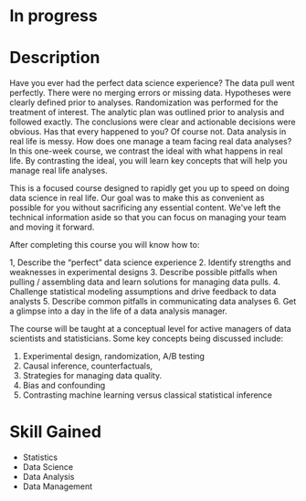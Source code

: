 # In progress

# Description

Have you ever had the perfect data science experience? The data pull went perfectly. There were no merging errors or missing data. Hypotheses were clearly defined prior to analyses. Randomization was performed for the treatment of interest. The analytic plan was outlined prior to analysis and followed exactly. The conclusions were clear and actionable decisions were obvious. Has that every happened to you? Of course not. Data analysis in real life is messy. How does one manage a team facing real data analyses? In this one-week course, we contrast the ideal with what happens in real life. By contrasting the ideal, you will learn key concepts that will help you manage real life analyses. 

This is a focused course designed to rapidly get you up to speed on doing data science in real life. Our goal was to make this as convenient as possible for you without sacrificing any essential content. We've left the technical information aside so that you can focus on managing your team and moving it forward.

After completing this course you will know how to:

1, Describe the “perfect” data science experience
2. Identify strengths and weaknesses in experimental designs
3. Describe possible pitfalls when pulling / assembling data and learn solutions for managing data pulls.
4. Challenge statistical modeling assumptions and drive feedback to data analysts
5. Describe common pitfalls in communicating data analyses
6. Get a glimpse into a day in the life of a data analysis manager.

The course will be taught at a conceptual level for active managers of data scientists and statisticians.  Some key concepts being discussed include:
1. Experimental design, randomization, A/B testing
2. Causal inference, counterfactuals, 
3. Strategies for managing data quality.
4. Bias and confounding
5. Contrasting machine learning versus classical statistical inference



# Skill Gained
- Statistics
- Data Science
- Data Analysis
- Data Management